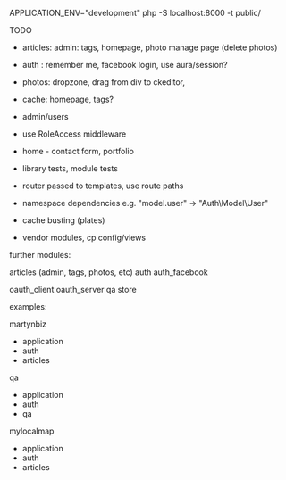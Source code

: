 APPLICATION_ENV="development" php -S localhost:8000 -t public/

TODO

* articles: admin: tags, homepage, photo manage page (delete photos)
* auth : remember me, facebook login, use aura/session?
* photos: dropzone, drag from div to ckeditor,
* cache: homepage, tags?
* admin/users
* use RoleAccess middleware
* home - contact form, portfolio
* library tests, module tests
* router passed to templates, use route paths

* namespace dependencies e.g. "model.user" -> "Auth\Model\User"

* cache busting (plates)
* vendor modules, cp config/views


further modules:

articles (admin, tags, photos, etc)
auth
auth_facebook

oauth_client
oauth_server
qa
store

examples:

martynbiz
* application
* auth
* articles

qa
* application
* auth
* qa

mylocalmap
* application
* auth
* articles
